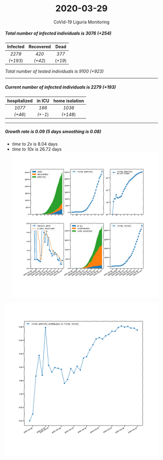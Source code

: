 <div align='center'>

# 2020-03-29
CoVid-19 Liguria Monitoring
</div>

##### Total number of infected individuals is 3076 (+254)
Infected | Recovered | Dead
:---: | :---: | :---:
*2279* | *420* | *377*
*(+193*) | *(+42*) | (*+19*)

*Total number of tested individuals is 9100 (+923)*
***
##### Current number of infected individuals is 2279 (+193)
hospitalized | in ICU | home isolation
:---: | :---: | :---:
*1077* |*166* |*1036*
*(+46*) |*(+-1*) |*(+148*)
***
##### Growth rate is 0.09 (5 days smoothing is 0.08)
- *time to 2x* is 8.04 days
- *time to 10x* is 26.72 days
![stats][stats]

![infected_normalized][infected_normalized]

[stats]: stats_Liguria.png
[infected_normalized]: infected_normalized_Liguria.png
